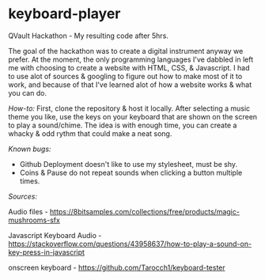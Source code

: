 # keyboard-player
QVault Hackathon - My resulting code after 5hrs.

The goal of the hackathon was to create a digital instrument anyway we prefer. At the moment, the only programming languages I've dabbled in left me with choosing to create a website with HTML, CSS, & Javascript. I had to use alot of sources & googling to figure out how to make most of it to work, and because of that I've learned alot of how a website works & what you can do.

*How-to:* First, clone the repository & host it locally. After selecting a music theme you like, use the keys on your keyboard that are shown on the screen to play a sound/chime. The idea is with enough time, you can create a whacky & odd rythm that could make a neat song.

*Known bugs:*
- Github Deployment doesn't like to use my stylesheet, must be shy.
- Coins & Pause do not repeat sounds when clicking a button multiple times.

*Sources:*

Audio files - https://8bitsamples.com/collections/free/products/magic-mushrooms-sfx

Javascript Keyboard Audio - https://stackoverflow.com/questions/43958637/how-to-play-a-sound-on-key-press-in-javascript

onscreen keyboard - https://github.com/Tarocch1/keyboard-tester
